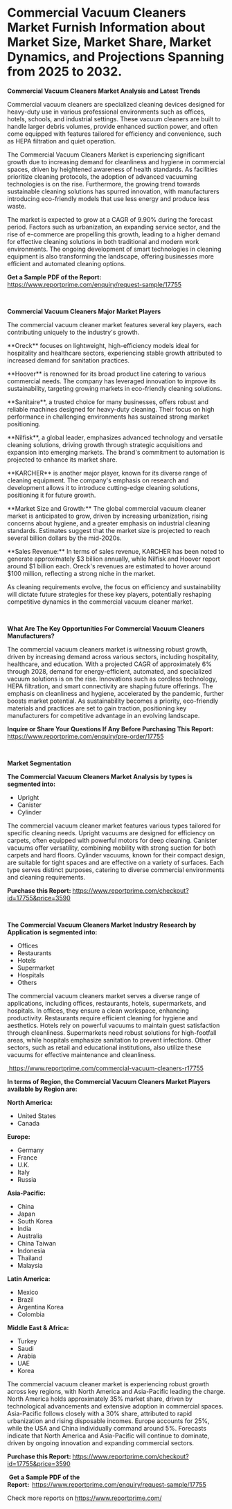 <p><h1>Commercial Vacuum Cleaners Market Furnish Information about Market Size, Market Share, Market Dynamics, and Projections Spanning from 2025 to 2032.</h1></p><p><strong>Commercial Vacuum Cleaners Market Analysis and Latest Trends</strong></p>
<p><p>Commercial vacuum cleaners are specialized cleaning devices designed for heavy-duty use in various professional environments such as offices, hotels, schools, and industrial settings. These vacuum cleaners are built to handle larger debris volumes, provide enhanced suction power, and often come equipped with features tailored for efficiency and convenience, such as HEPA filtration and quiet operation.</p><p>The Commercial Vacuum Cleaners Market is experiencing significant growth due to increasing demand for cleanliness and hygiene in commercial spaces, driven by heightened awareness of health standards. As facilities prioritize cleaning protocols, the adoption of advanced vacuuming technologies is on the rise. Furthermore, the growing trend towards sustainable cleaning solutions has spurred innovation, with manufacturers introducing eco-friendly models that use less energy and produce less waste.</p><p>The market is expected to grow at a CAGR of 9.90% during the forecast period. Factors such as urbanization, an expanding service sector, and the rise of e-commerce are propelling this growth, leading to a higher demand for effective cleaning solutions in both traditional and modern work environments. The ongoing development of smart technologies in cleaning equipment is also transforming the landscape, offering businesses more efficient and automated cleaning options.</p></p>
<p><strong>Get a Sample PDF of the Report:&nbsp;</strong> <a href="https://www.reportprime.com/enquiry/request-sample/17755?utm_campaign=1894&utm_medium=2&utm_source=Github&utm_content=ia&utm_term=18032025&utm_id=commercial-vacuum-cleaners">https://www.reportprime.com/enquiry/request-sample/17755</a></p>
<p>&nbsp;</p>
<p><strong>Commercial Vacuum Cleaners Major Market Players</strong></p>
<p><p>The commercial vacuum cleaner market features several key players, each contributing uniquely to the industry's growth. </p><p>**Oreck** focuses on lightweight, high-efficiency models ideal for hospitality and healthcare sectors, experiencing stable growth attributed to increased demand for sanitation practices. </p><p>**Hoover** is renowned for its broad product line catering to various commercial needs. The company has leveraged innovation to improve its sustainability, targeting growing markets in eco-friendly cleaning solutions.</p><p>**Sanitaire**, a trusted choice for many businesses, offers robust and reliable machines designed for heavy-duty cleaning. Their focus on high performance in challenging environments has sustained strong market positioning.</p><p>**Nilfisk**, a global leader, emphasizes advanced technology and versatile cleaning solutions, driving growth through strategic acquisitions and expansion into emerging markets. The brand's commitment to automation is projected to enhance its market share.</p><p>**KARCHER** is another major player, known for its diverse range of cleaning equipment. The company's emphasis on research and development allows it to introduce cutting-edge cleaning solutions, positioning it for future growth.</p><p>**Market Size and Growth:** The global commercial vacuum cleaner market is anticipated to grow, driven by increasing urbanization, rising concerns about hygiene, and a greater emphasis on industrial cleaning standards. Estimates suggest that the market size is projected to reach several billion dollars by the mid-2020s.</p><p>**Sales Revenue:** In terms of sales revenue, KARCHER has been noted to generate approximately $3 billion annually, while Nilfisk and Hoover report around $1 billion each. Oreck's revenues are estimated to hover around $100 million, reflecting a strong niche in the market.</p><p>As cleaning requirements evolve, the focus on efficiency and sustainability will dictate future strategies for these key players, potentially reshaping competitive dynamics in the commercial vacuum cleaner market.</p></p>
<p>&nbsp;</p>
<p><strong>What Are The Key Opportunities For Commercial Vacuum Cleaners Manufacturers?</strong></p>
<p><p>The commercial vacuum cleaners market is witnessing robust growth, driven by increasing demand across various sectors, including hospitality, healthcare, and education. With a projected CAGR of approximately 6% through 2028, demand for energy-efficient, automated, and specialized vacuum solutions is on the rise. Innovations such as cordless technology, HEPA filtration, and smart connectivity are shaping future offerings. The emphasis on cleanliness and hygiene, accelerated by the pandemic, further boosts market potential. As sustainability becomes a priority, eco-friendly materials and practices are set to gain traction, positioning key manufacturers for competitive advantage in an evolving landscape.</p></p>
<p><strong>Inquire or Share Your Questions If Any Before Purchasing This Report:</strong> <a href="https://www.reportprime.com/enquiry/pre-order/17755?utm_campaign=1894&utm_medium=2&utm_source=Github&utm_content=ia&utm_term=18032025&utm_id=commercial-vacuum-cleaners">https://www.reportprime.com/enquiry/pre-order/17755</a></p>
<p>&nbsp;</p>
<p><strong>Market Segmentation</strong></p>
<p><strong>The Commercial Vacuum Cleaners Market Analysis by types is segmented into:</strong></p>
<p><ul><li>Upright</li><li>Canister</li><li>Cylinder</li></ul></p>
<p><p>The commercial vacuum cleaner market features various types tailored for specific cleaning needs. Upright vacuums are designed for efficiency on carpets, often equipped with powerful motors for deep cleaning. Canister vacuums offer versatility, combining mobility with strong suction for both carpets and hard floors. Cylinder vacuums, known for their compact design, are suitable for tight spaces and are effective on a variety of surfaces. Each type serves distinct purposes, catering to diverse commercial environments and cleaning requirements.</p></p>
<p><strong>Purchase this Report:&nbsp;</strong><a href="https://www.reportprime.com/checkout?id=17755&price=3590&utm_campaign=1894&utm_medium=2&utm_source=Github&utm_content=ia&utm_term=18032025&utm_id=commercial-vacuum-cleaners">https://www.reportprime.com/checkout?id=17755&price=3590</a></p>
<p>&nbsp;</p>
<p><strong>The Commercial Vacuum Cleaners Market Industry Research by Application is segmented into:</strong></p>
<p><ul><li>Offices</li><li>Restaurants</li><li>Hotels</li><li>Supermarket</li><li>Hospitals</li><li>Others</li></ul></p>
<p><p>The commercial vacuum cleaners market serves a diverse range of applications, including offices, restaurants, hotels, supermarkets, and hospitals. In offices, they ensure a clean workspace, enhancing productivity. Restaurants require efficient cleaning for hygiene and aesthetics. Hotels rely on powerful vacuums to maintain guest satisfaction through cleanliness. Supermarkets need robust solutions for high-footfall areas, while hospitals emphasize sanitation to prevent infections. Other sectors, such as retail and educational institutions, also utilize these vacuums for effective maintenance and cleanliness.</p></p>
<p><a href="https://www.reportprime.com/commercial-vacuum-cleaners-r17755?utm_campaign=1894&utm_medium=2&utm_source=Github&utm_content=ia&utm_term=18032025&utm_id=commercial-vacuum-cleaners">&nbsp;https://www.reportprime.com/commercial-vacuum-cleaners-r17755</a></p>
<p><strong>In terms of Region, the Commercial Vacuum Cleaners Market Players available by Region are:</strong></p>
<p>
    <p> <strong> North America: </strong>
        <ul>
            <li>United States</li>
            <li>Canada</li>
        </ul>
        </p> 
    <p> <strong> Europe: </strong>
        <ul>
            <li>Germany</li>
            <li>France</li>
            <li>U.K.</li>
            <li>Italy</li>
            <li>Russia</li>
        </ul>
        </p> 
    <p> <strong> Asia-Pacific: </strong>
        <ul>
            <li>China</li>
            <li>Japan</li>
            <li>South Korea</li>
            <li>India</li>
            <li>Australia</li>
            <li>China Taiwan</li>
            <li>Indonesia</li>
            <li>Thailand</li>
            <li>Malaysia</li>
        </ul>
        </p> 
    <p> <strong> Latin America: </strong>
        <ul>
            <li>Mexico</li>
            <li>Brazil</li>
            <li>Argentina Korea</li>
            <li>Colombia</li>
        </ul>
        </p> 
    <p> <strong> Middle East & Africa: </strong>
        <ul>
            <li>Turkey</li>
            <li>Saudi</li>
            <li>Arabia</li>
            <li>UAE</li>
            <li>Korea</li>
        </ul>
    </p>
    </p>
<p><p>The commercial vacuum cleaner market is experiencing robust growth across key regions, with North America and Asia-Pacific leading the charge. North America holds approximately 35% market share, driven by technological advancements and extensive adoption in commercial spaces. Asia-Pacific follows closely with a 30% share, attributed to rapid urbanization and rising disposable incomes. Europe accounts for 25%, while the USA and China individually command around 5%. Forecasts indicate that North America and Asia-Pacific will continue to dominate, driven by ongoing innovation and expanding commercial sectors.</p></p>
<p><strong>Purchase this Report: </strong><a href="https://www.reportprime.com/checkout?id=17755&price=3590&utm_campaign=1894&utm_medium=2&utm_source=Github&utm_content=ia&utm_term=18032025&utm_id=commercial-vacuum-cleaners">https://www.reportprime.com/checkout?id=17755&price=3590</a></p>
<p>&nbsp;<strong>Get a Sample PDF of the Report:&nbsp;&nbsp;</strong><a href="https://www.reportprime.com/enquiry/request-sample/17755?utm_campaign=1894&utm_medium=2&utm_source=Github&utm_content=ia&utm_term=18032025&utm_id=commercial-vacuum-cleaners">https://www.reportprime.com/enquiry/request-sample/17755</a></p>
<p><strong></strong></p>
<p>Check more reports on <a href="https://www.reportprime.com/?utm_campaign=1894&utm_medium=2&utm_source=Github&utm_content=ia&utm_term=18032025&utm_id=commercial-vacuum-cleaners">https://www.reportprime.com/</a></p>